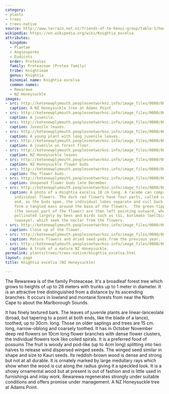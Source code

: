 ```yaml
---
category:
- plants
- trees
- trees-native
source: http://www.terrain.net.nz/friends-of-te-henui-group/table-1/honeysuckle.html
wikipedia: https://en.wikipedia.org/wiki/Knightia_excelsa
attributes:
  kingdom:
  - Plantae
  - Angiosperms
  - Eudicots
  order: Proteales
  family: Proteaceae (Protea family)
  tribe: Knightieae
  genus: Knightia
  binomial name: Knightia excelsa
  common names:
  - Rewarewa
  - NZ Honeysuckle
images:
- src: http://ketenewplymouth.peoplesnetworknz.info/image_files/0000/0000/6968/Knightia_excelsa__Rewarewa__Honeysuckle.JPG
  caption: A NZ Honeysuckle tree at Adams Point
- src: http://ketenewplymouth.peoplesnetworknz.info/image_files/0000/0011/4493/1-Knightia_excelsa__NZ_Honeysuckle_.JPG
  caption: A juvenile.
- src: http://ketenewplymouth.peoplesnetworknz.info/image_files/0000/0011/4498/1-Knightia_excelsa__NZ_Honeysuckle_-004.JPG
  caption: Juvenile leaves.
- src: http://ketenewplymouth.peoplesnetworknz.info/image_files/0000/0006/8309/Knightia_excelia__Rewarewa.JPG
  caption: A young plant with long juvenile leaves.
- src: http://ketenewplymouth.peoplesnetworknz.info/image_files/0000/0004/1164/Knightia_excelsa__NZ_Honeysuckle-004.jpg
  caption: A juvenile on forest floor.
- src: http://ketenewplymouth.peoplesnetworknz.info/image_files/0000/0004/1169/Knightia_excelsa__NZ_Honeysuckle.JPG
  caption: NZ Honeysuckle leaves
- src: http://ketenewplymouth.peoplesnetworknz.info/image_files/0000/0009/4638/Knightia_excelsa__Rewarewa.JPG
  caption: NZ Honeysuckle flower buds
- src: http://ketenewplymouth.peoplesnetworknz.info/image_files/0000/0004/1174/Rewarewa_Knightia_excelsa_NZ_Honeysuckle_flower_1_.jpg
  caption: The flower buds.
- src: http://ketenewplymouth.peoplesnetworknz.info/image_files/0000/0009/9738/Knightia_excelsa___Rewarewa__NZ_Honeysuckle-002.JPG
  caption: Unopened flower buds late December.
- src: http://ketenewplymouth.peoplesnetworknz.info/image_files/0000/0009/9723/Knightia_excelsa___Rewarewa__NZ_Honeysuckle.JPG
  caption: A photo of a Knightia excelsa 10 cm long. A raceme can comprise up to 80
    individual flowers. The dark red flowers have four parts, called corolla lobes,
    and, as the buds open, the individual lobes separate and coil back tightly to
    form a tangled mass around the base of the flowers.  The green-tipped pistils
    (the sexual part of the flower) are then left pointing outward, where they are
    pollinated largely by bees and birds such as tūī, korimako (bellbird) and tauhou
    (waxeye), which seek the nectar from the flowers.
- src: http://ketenewplymouth.peoplesnetworknz.info/image_files/0000/0009/9733/Knightia_excelsa___Rewarewa__NZ_Honeysuckle-001.JPG
  caption: Close up of the flower.
- src: http://ketenewplymouth.peoplesnetworknz.info/image_files/0000/0008/9123/Knightia_excelsa___Rewarewa__NZ_Honeysuckle.JPG
  caption: Mature flowers and dried seed pods.from the previous year.
- src: http://ketenewplymouth.peoplesnetworknz.info/image_files/0000/0004/1159/Trunk_of_Knightia_excelsa_.JPG
  caption: A trunk of a mature NZ Honeysuckle.
permalink: plants/trees/trees-native/knightia_excelsa.html
layout: page
title: Knightia excelsa (NZ Honeysuckle)

---
```

The Rewarewa is of the family Proteaceae. It's a broadleaf forest tree which grows to heights of up to 28 meters with trunks up to 1 meter in diameter. It is an attractive tree distinguished from a distance by its ascending branches. It occurs in lowland and montane forests from near the North Cape to about the Marlborough Sounds.

It has finely textured bark. 
The leaves of juvenile plants are linear-lanceolate (broad, but tapering to a point at both ends, like the blade of a lance), toothed, up to 30cm. long. Those on older saplings and trees are 15 cm. long, narrow-oblong and coarsely toothed. It has in October November deep red flowers on 10cm long flower branches with dense flower clusters, the individual flowers look like coiled spirals. It is a preferred food of possums The fruit is woody and pod-like (up to 4cm long) splitting into two halves to release wind dispersed winged seeds. The winged seed similar in shape and size to Kauri seeds. Its reddish-brown wood is dense and strong but not at all durable. It is ornately marked by large medullary rays which show when the wood is cut along the radius giving it a speckled look. It is a showy ornamental wood but at present is out of fashion and is little used in furnishings and inlay work. Rewarewa regenerates strongly under suitable conditions and offers promise under management.
A NZ Honeysuckle tree at Adams Point.
